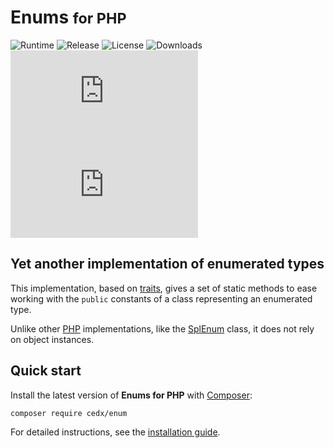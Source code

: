 # Enums <small>for PHP</small>
![Runtime](https://badgen.net/packagist/php/cedx/enum) ![Release](https://badgen.net/packagist/v/cedx/enum) ![License](https://badgen.net/packagist/license/cedx/enum) ![Downloads](https://badgen.net/packagist/dt/cedx/enum) ![Coverage](https://badgen.net/coveralls/c/github/cedx/enum.php) ![Build](https://badgen.net/github/checks/cedx/enum.php)

## Yet another implementation of enumerated types
This implementation, based on [traits](https://www.php.net/manual/en/language.oop5.traits.php), gives a set of static methods to ease working with the `public` constants of a class representing an enumerated type.

Unlike other [PHP](https://www.php.net) implementations, like the [SplEnum](https://www.php.net/manual/en/class.splenum.php) class, it does not rely on object instances.

## Quick start
Install the latest version of **Enums for PHP** with [Composer](https://getcomposer.org):

``` shell
composer require cedx/enum
```

For detailed instructions, see the [installation guide](installation.md).
